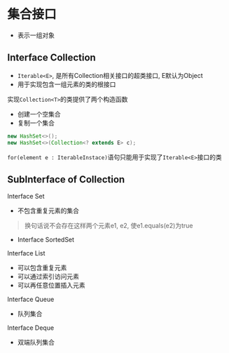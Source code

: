 # 集合接口

- 表示一组对象

## Interface Collection

- `Iterable<E>`, 是所有Collection相关接口的超类接口, E默认为Object
- 用于实现包含一组元素的类的根接口

实现`Collection<T>`的类提供了两个构造函数

- 创建一个空集合
- 复制一个集合

```java
new HashSet<>();
new HashSet<>(Collection<? extends E> c);
```

`for(element e : IterableInstace)`语句只能用于实现了`Iterable<E>`接口的类

## SubInterface of Collection

Interface Set

- 不包含重复元素的集合

> 换句话说不会存在这样两个元素e1, e2, 使e1.equals(e2)为true

- Interface SortedSet

Interface List

- 可以包含重复元素
- 可以通过索引访问元素
- 可以再任意位置插入元素

Interface Queue

- 队列集合

Interface Deque

- 双端队列集合
